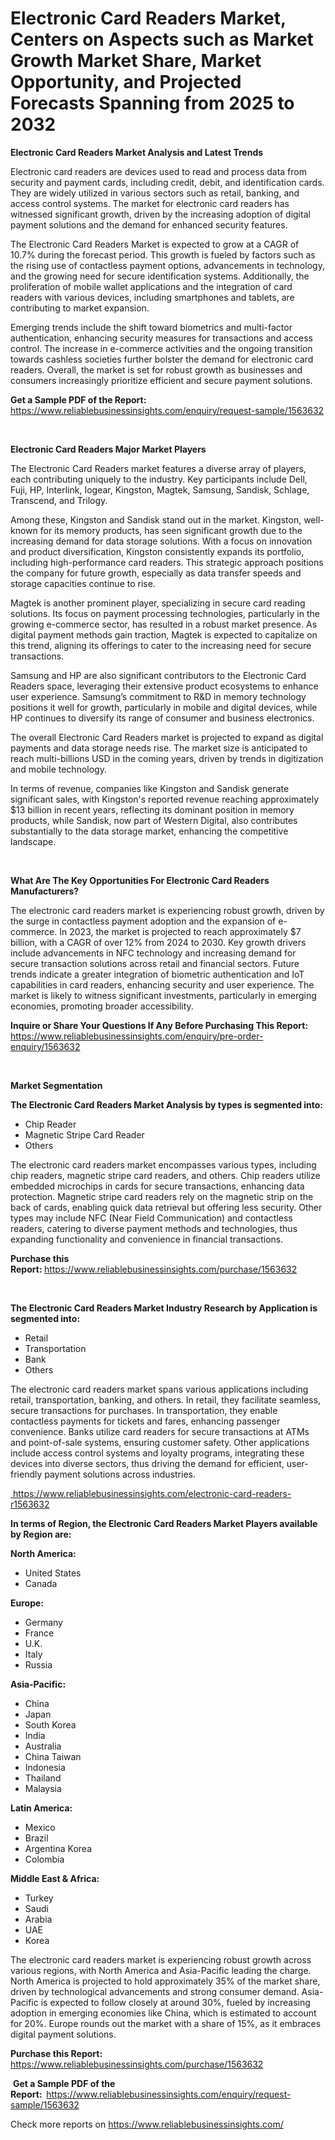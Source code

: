 <p><h1>Electronic Card Readers Market, Centers on Aspects such as Market Growth Market Share, Market Opportunity, and Projected Forecasts Spanning from 2025 to 2032</h1></p><p><strong>Electronic Card Readers Market Analysis and Latest Trends</strong></p>
<p><p>Electronic card readers are devices used to read and process data from security and payment cards, including credit, debit, and identification cards. They are widely utilized in various sectors such as retail, banking, and access control systems. The market for electronic card readers has witnessed significant growth, driven by the increasing adoption of digital payment solutions and the demand for enhanced security features.</p><p>The Electronic Card Readers Market is expected to grow at a CAGR of 10.7% during the forecast period. This growth is fueled by factors such as the rising use of contactless payment options, advancements in technology, and the growing need for secure identification systems. Additionally, the proliferation of mobile wallet applications and the integration of card readers with various devices, including smartphones and tablets, are contributing to market expansion.</p><p>Emerging trends include the shift toward biometrics and multi-factor authentication, enhancing security measures for transactions and access control. The increase in e-commerce activities and the ongoing transition towards cashless societies further bolster the demand for electronic card readers. Overall, the market is set for robust growth as businesses and consumers increasingly prioritize efficient and secure payment solutions.</p></p>
<p><strong>Get a Sample PDF of the Report:&nbsp;</strong> <a href="https://www.reliablebusinessinsights.com/enquiry/request-sample/1563632?utm_campaign=2533&utm_medium=2&utm_source=Github&utm_content=ia&utm_term=22022025&utm_id=electronic-card-readers">https://www.reliablebusinessinsights.com/enquiry/request-sample/1563632</a></p>
<p>&nbsp;</p>
<p><strong>Electronic Card Readers Major Market Players</strong></p>
<p><p>The Electronic Card Readers market features a diverse array of players, each contributing uniquely to the industry. Key participants include Dell, Fuji, HP, Interlink, Iogear, Kingston, Magtek, Samsung, Sandisk, Schlage, Transcend, and Trilogy. </p><p>Among these, Kingston and Sandisk stand out in the market. Kingston, well-known for its memory products, has seen significant growth due to the increasing demand for data storage solutions. With a focus on innovation and product diversification, Kingston consistently expands its portfolio, including high-performance card readers. This strategic approach positions the company for future growth, especially as data transfer speeds and storage capacities continue to rise.</p><p>Magtek is another prominent player, specializing in secure card reading solutions. Its focus on payment processing technologies, particularly in the growing e-commerce sector, has resulted in a robust market presence. As digital payment methods gain traction, Magtek is expected to capitalize on this trend, aligning its offerings to cater to the increasing need for secure transactions.</p><p>Samsung and HP are also significant contributors to the Electronic Card Readers space, leveraging their extensive product ecosystems to enhance user experience. Samsung’s commitment to R&D in memory technology positions it well for growth, particularly in mobile and digital devices, while HP continues to diversify its range of consumer and business electronics.</p><p>The overall Electronic Card Readers market is projected to expand as digital payments and data storage needs rise. The market size is anticipated to reach multi-billions USD in the coming years, driven by trends in digitization and mobile technology.</p><p>In terms of revenue, companies like Kingston and Sandisk generate significant sales, with Kingston's reported revenue reaching approximately $13 billion in recent years, reflecting its dominant position in memory products, while Sandisk, now part of Western Digital, also contributes substantially to the data storage market, enhancing the competitive landscape.</p></p>
<p>&nbsp;</p>
<p><strong>What Are The Key Opportunities For Electronic Card Readers Manufacturers?</strong></p>
<p><p>The electronic card readers market is experiencing robust growth, driven by the surge in contactless payment adoption and the expansion of e-commerce. In 2023, the market is projected to reach approximately $7 billion, with a CAGR of over 12% from 2024 to 2030. Key growth drivers include advancements in NFC technology and increasing demand for secure transaction solutions across retail and financial sectors. Future trends indicate a greater integration of biometric authentication and IoT capabilities in card readers, enhancing security and user experience. The market is likely to witness significant investments, particularly in emerging economies, promoting broader accessibility.</p></p>
<p><strong>Inquire or Share Your Questions If Any Before Purchasing This Report:</strong> <a href="https://www.reliablebusinessinsights.com/enquiry/pre-order-enquiry/1563632?utm_campaign=2533&utm_medium=2&utm_source=Github&utm_content=ia&utm_term=22022025&utm_id=electronic-card-readers">https://www.reliablebusinessinsights.com/enquiry/pre-order-enquiry/1563632</a></p>
<p>&nbsp;</p>
<p><strong>Market Segmentation</strong></p>
<p><strong>The Electronic Card Readers Market Analysis by types is segmented into:</strong></p>
<p><ul><li>Chip Reader</li><li>Magnetic Stripe Card Reader</li><li>Others</li></ul></p>
<p><p>The electronic card readers market encompasses various types, including chip readers, magnetic stripe card readers, and others. Chip readers utilize embedded microchips in cards for secure transactions, enhancing data protection. Magnetic stripe card readers rely on the magnetic strip on the back of cards, enabling quick data retrieval but offering less security. Other types may include NFC (Near Field Communication) and contactless readers, catering to diverse payment methods and technologies, thus expanding functionality and convenience in financial transactions.</p></p>
<p><strong>Purchase this Report:&nbsp;</strong><a href="https://www.reliablebusinessinsights.com/purchase/1563632?utm_campaign=2533&utm_medium=2&utm_source=Github&utm_content=ia&utm_term=22022025&utm_id=electronic-card-readers">https://www.reliablebusinessinsights.com/purchase/1563632</a></p>
<p>&nbsp;</p>
<p><strong>The Electronic Card Readers Market Industry Research by Application is segmented into:</strong></p>
<p><ul><li>Retail</li><li>Transportation</li><li>Bank</li><li>Others</li></ul></p>
<p><p>The electronic card readers market spans various applications including retail, transportation, banking, and others. In retail, they facilitate seamless, secure transactions for purchases. In transportation, they enable contactless payments for tickets and fares, enhancing passenger convenience. Banks utilize card readers for secure transactions at ATMs and point-of-sale systems, ensuring customer safety. Other applications include access control systems and loyalty programs, integrating these devices into diverse sectors, thus driving the demand for efficient, user-friendly payment solutions across industries.</p></p>
<p><a href="https://www.reliablebusinessinsights.com/electronic-card-readers-r1563632?utm_campaign=2533&utm_medium=2&utm_source=Github&utm_content=ia&utm_term=22022025&utm_id=electronic-card-readers">&nbsp;https://www.reliablebusinessinsights.com/electronic-card-readers-r1563632</a></p>
<p><strong>In terms of Region, the Electronic Card Readers Market Players available by Region are:</strong></p>
<p>
    <p> <strong> North America: </strong>
        <ul>
            <li>United States</li>
            <li>Canada</li>
        </ul>
        </p> 
    <p> <strong> Europe: </strong>
        <ul>
            <li>Germany</li>
            <li>France</li>
            <li>U.K.</li>
            <li>Italy</li>
            <li>Russia</li>
        </ul>
        </p> 
    <p> <strong> Asia-Pacific: </strong>
        <ul>
            <li>China</li>
            <li>Japan</li>
            <li>South Korea</li>
            <li>India</li>
            <li>Australia</li>
            <li>China Taiwan</li>
            <li>Indonesia</li>
            <li>Thailand</li>
            <li>Malaysia</li>
        </ul>
        </p> 
    <p> <strong> Latin America: </strong>
        <ul>
            <li>Mexico</li>
            <li>Brazil</li>
            <li>Argentina Korea</li>
            <li>Colombia</li>
        </ul>
        </p> 
    <p> <strong> Middle East & Africa: </strong>
        <ul>
            <li>Turkey</li>
            <li>Saudi</li>
            <li>Arabia</li>
            <li>UAE</li>
            <li>Korea</li>
        </ul>
    </p>
    </p>
<p><p>The electronic card readers market is experiencing robust growth across various regions, with North America and Asia-Pacific leading the charge. North America is projected to hold approximately 35% of the market share, driven by technological advancements and strong consumer demand. Asia-Pacific is expected to follow closely at around 30%, fueled by increasing adoption in emerging economies like China, which is estimated to account for 20%. Europe rounds out the market with a share of 15%, as it embraces digital payment solutions.</p></p>
<p><strong>Purchase this Report: </strong><a href="https://www.reliablebusinessinsights.com/purchase/1563632?utm_campaign=2533&utm_medium=2&utm_source=Github&utm_content=ia&utm_term=22022025&utm_id=electronic-card-readers">https://www.reliablebusinessinsights.com/purchase/1563632</a></p>
<p>&nbsp;<strong>Get a Sample PDF of the Report:&nbsp;&nbsp;</strong><a href="https://www.reliablebusinessinsights.com/enquiry/request-sample/1563632?utm_campaign=2533&utm_medium=2&utm_source=Github&utm_content=ia&utm_term=22022025&utm_id=electronic-card-readers">https://www.reliablebusinessinsights.com/enquiry/request-sample/1563632</a></p>
<p><strong></strong></p>
<p>Check more reports on <a href="https://www.reliablebusinessinsights.com/?utm_campaign=2533&utm_medium=2&utm_source=Github&utm_content=ia&utm_term=22022025&utm_id=electronic-card-readers">https://www.reliablebusinessinsights.com/</a></p>